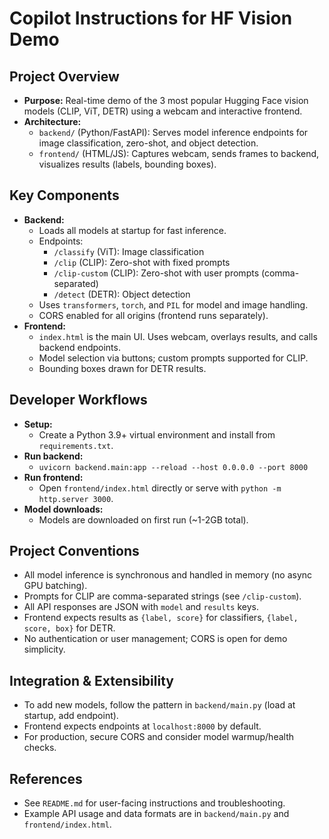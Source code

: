 # Copilot Instructions for HF Vision Demo

## Project Overview
- **Purpose:** Real-time demo of the 3 most popular Hugging Face vision models (CLIP, ViT, DETR) using a webcam and interactive frontend.
- **Architecture:**
  - `backend/` (Python/FastAPI): Serves model inference endpoints for image classification, zero-shot, and object detection.
  - `frontend/` (HTML/JS): Captures webcam, sends frames to backend, visualizes results (labels, bounding boxes).

## Key Components
- **Backend:**
  - Loads all models at startup for fast inference.
  - Endpoints:
    - `/classify` (ViT): Image classification
    - `/clip` (CLIP): Zero-shot with fixed prompts
    - `/clip-custom` (CLIP): Zero-shot with user prompts (comma-separated)
    - `/detect` (DETR): Object detection
  - Uses `transformers`, `torch`, and `PIL` for model and image handling.
  - CORS enabled for all origins (frontend runs separately).
- **Frontend:**
  - `index.html` is the main UI. Uses webcam, overlays results, and calls backend endpoints.
  - Model selection via buttons; custom prompts supported for CLIP.
  - Bounding boxes drawn for DETR results.

## Developer Workflows
- **Setup:**
  - Create a Python 3.9+ virtual environment and install from `requirements.txt`.
- **Run backend:**
  - `uvicorn backend.main:app --reload --host 0.0.0.0 --port 8000`
- **Run frontend:**
  - Open `frontend/index.html` directly or serve with `python -m http.server 3000`.
- **Model downloads:**
  - Models are downloaded on first run (~1-2GB total).

## Project Conventions
- All model inference is synchronous and handled in memory (no async GPU batching).
- Prompts for CLIP are comma-separated strings (see `/clip-custom`).
- All API responses are JSON with `model` and `results` keys.
- Frontend expects results as `{label, score}` for classifiers, `{label, score, box}` for DETR.
- No authentication or user management; CORS is open for demo simplicity.

## Integration & Extensibility
- To add new models, follow the pattern in `backend/main.py` (load at startup, add endpoint).
- Frontend expects endpoints at `localhost:8000` by default.
- For production, secure CORS and consider model warmup/health checks.

## References
- See `README.md` for user-facing instructions and troubleshooting.
- Example API usage and data formats are in `backend/main.py` and `frontend/index.html`.
